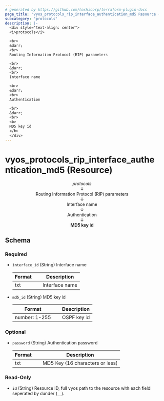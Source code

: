 ```yaml
---
# generated by https://github.com/hashicorp/terraform-plugin-docs
page_title: "vyos_protocols_rip_interface_authentication_md5 Resource - vyos"
subcategory: "protocols"
description: |-
  <div style="text-align: center">
  <i>protocols</i>

  <br>
  &darr;
  <br>
  Routing Information Protocol (RIP) parameters

  <br>
  &darr;
  <br>
  Interface name

  <br>
  &darr;
  <br>
  Authentication

  <br>
  &darr;
  <br>
  <b>
  MD5 key id
  </b>
  </div>
---
```


# vyos_protocols_rip_interface_authentication_md5 (Resource)

<div style="text-align: center">
<i>protocols</i>

<br>
&darr;
<br>
Routing Information Protocol (RIP) parameters

<br>
&darr;
<br>
Interface name

<br>
&darr;
<br>
Authentication

<br>
&darr;
<br>
<b>
MD5 key id
</b>
</div>



<!-- schema generated by tfplugindocs -->
## Schema

### Required

- `interface_id` (String) Interface name

    |  Format &emsp; | Description  |
    |----------|---------------|
    |  txt  &emsp; |  Interface name  |
- `md5_id` (String) MD5 key id

    |  Format &emsp; | Description  |
    |----------|---------------|
    |  number: 1-255  &emsp; |  OSPF key id  |

### Optional

- `password` (String) Authentication password

    |  Format &emsp; | Description  |
    |----------|---------------|
    |  txt  &emsp; |  MD5 Key (16 characters or less)  |

### Read-Only

- `id` (String) Resource ID, full vyos path to the resource with each field seperated by dunder (`__`).
